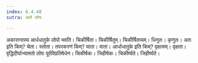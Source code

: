 ```yaml
---
index: 6.4.48
sutra: अतो लोपः

---
```

अकारान्तस्य आर्धधातुके लोपो भवति। चिकीर्षिता। चिकीर्षितुम्। चिकीर्षितव्यम्। धिनुतः। कृणुतः। अतः इति किम्? चेता। स्तोता। तपरकरणं किम्? याता। वाता। आर्धाधातुके इति किम्? वृक्षत्वम्। वृक्षता। वृद्धिदीर्घाभ्यामतो लोपः पूर्वविप्रतिषेधेन। चिकीर्षकः। जिहीर्षकः। चिकीर्ष्यते। जिहीर्ष्यते।